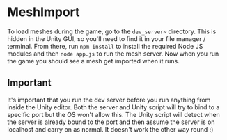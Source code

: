 # MeshImport

To load meshes during the game, go to the `dev_server~` directory. This is hidden in the Unity GUI, so you'll need to find it in your file manager / terminal. From there, run `npm install` to install the required Node JS modules and then `node app.js` to run the mesh server. Now when you run the game you should see a mesh get imported when it runs.

## Important
It's important that you run the dev server before you run anything from inside the Unity editor. Both the server and Unity script will try to bind to a specific port but the OS won't allow this. The Unity script will detect when the server is already bound to the port and then assume the server is on localhost and carry on as normal. It doesn't work the other way round :)